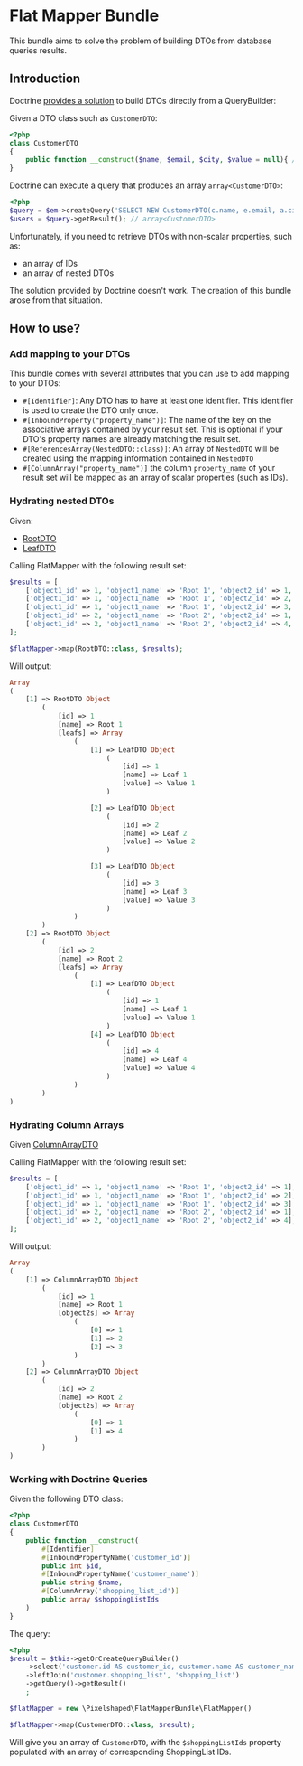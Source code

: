 # Flat Mapper Bundle

This bundle aims to solve the problem of building DTOs from database queries results.

## Introduction

Doctrine [provides a solution](https://www.doctrine-project.org/projects/doctrine-orm/en/2.11/reference/dql-doctrine-query-language.html#new-operator-syntax) to build DTOs directly from a QueryBuilder:

Given a DTO class such as `CustomerDTO`:

```php
<?php
class CustomerDTO
{
    public function __construct($name, $email, $city, $value = null){ /* ... */ }
}
```

Doctrine can execute a query that produces an array `array<CustomerDTO>`:

```php
<?php
$query = $em->createQuery('SELECT NEW CustomerDTO(c.name, e.email, a.city) FROM Customer c JOIN c.email e JOIN c.address a');
$users = $query->getResult(); // array<CustomerDTO>
```

Unfortunately, if you need to retrieve DTOs with non-scalar properties, such as:

- an array of IDs
- an array of nested DTOs

The solution provided by Doctrine doesn't work. The creation of this bundle arose from that situation.

## How to use?

### Add mapping to your DTOs

This bundle comes with several attributes that you can use to add mapping to your DTOs:

- `#[Identifier]`: Any DTO has to have at least one identifier. This identifier is used to create the DTO only once.
- `#[InboundProperty("property_name")]`: The name of the key on the associative arrays contained by your result set. This is optional if your DTO's property names are already matching the result set.
- `#[ReferencesArray(NestedDTO::class)]`: An array of `NestedDTO` will be created using the mapping information contained in `NestedDTO`
- `#[ColumnArray("property_name")]` the column `property_name` of your result set will be mapped as an array of scalar properties (such as IDs).

### Hydrating nested DTOs

Given:

- [RootDTO](tests/Examples/Valid/RootDTO.php)
- [LeafDTO](tests/Examples/Valid/LeafDTO.php)

Calling FlatMapper with the following result set:

```php
$results = [
    ['object1_id' => 1, 'object1_name' => 'Root 1', 'object2_id' => 1, 'object2_name' => 'Leaf 1', 'object2_value' => 'Value 1'],
    ['object1_id' => 1, 'object1_name' => 'Root 1', 'object2_id' => 2, 'object2_name' => 'Leaf 2', 'object2_value' => 'Value 2'],
    ['object1_id' => 1, 'object1_name' => 'Root 1', 'object2_id' => 3, 'object2_name' => 'Leaf 3', 'object2_value' => 'Value 3'],
    ['object1_id' => 2, 'object1_name' => 'Root 2', 'object2_id' => 1, 'object2_name' => 'Leaf 1', 'object2_value' => 'Value 1'],
    ['object1_id' => 2, 'object1_name' => 'Root 2', 'object2_id' => 4, 'object2_name' => 'Leaf 4', 'object2_value' => 'Value 4'],
];

$flatMapper->map(RootDTO::class, $results);
```

Will output:

```php
Array
(
    [1] => RootDTO Object
        (
            [id] => 1
            [name] => Root 1
            [leafs] => Array
                (
                    [1] => LeafDTO Object
                        (
                            [id] => 1
                            [name] => Leaf 1
                            [value] => Value 1
                        )

                    [2] => LeafDTO Object
                        (
                            [id] => 2
                            [name] => Leaf 2
                            [value] => Value 2
                        )

                    [3] => LeafDTO Object
                        (
                            [id] => 3
                            [name] => Leaf 3
                            [value] => Value 3
                        )
                )
        )
    [2] => RootDTO Object
        (
            [id] => 2
            [name] => Root 2
            [leafs] => Array
                (
                    [1] => LeafDTO Object
                        (
                            [id] => 1
                            [name] => Leaf 1
                            [value] => Value 1
                        )
                    [4] => LeafDTO Object
                        (
                            [id] => 4
                            [name] => Leaf 4
                            [value] => Value 4
                        )
                )
        )
)
```

### Hydrating Column Arrays

Given [ColumnArrayDTO](tests/Examples/Valid/ColumnArrayDTO.php)

Calling FlatMapper with the following result set:
```php
$results = [
    ['object1_id' => 1, 'object1_name' => 'Root 1', 'object2_id' => 1],
    ['object1_id' => 1, 'object1_name' => 'Root 1', 'object2_id' => 2],
    ['object1_id' => 1, 'object1_name' => 'Root 1', 'object2_id' => 3],
    ['object1_id' => 2, 'object1_name' => 'Root 2', 'object2_id' => 1],
    ['object1_id' => 2, 'object1_name' => 'Root 2', 'object2_id' => 4],
];
```

Will output:

```php
Array
(
    [1] => ColumnArrayDTO Object
        (
            [id] => 1
            [name] => Root 1
            [object2s] => Array
                (
                    [0] => 1
                    [1] => 2
                    [2] => 3
                )
        )
    [2] => ColumnArrayDTO Object
        (
            [id] => 2
            [name] => Root 2
            [object2s] => Array
                (
                    [0] => 1
                    [1] => 4
                )
        )
)
```

### Working with Doctrine Queries

Given the following DTO class:

```php
<?php
class CustomerDTO
{
    public function __construct(
        #[Identifier]
        #[InboundPropertyName('customer_id')]
        public int $id,
        #[InboundPropertyName('customer_name')]
        public string $name,
        #[ColumnArray('shopping_list_id')]
        public array $shoppingListIds
    )
}
```

The query:

```php
<?php
$result = $this->getOrCreateQueryBuilder()
    ->select('customer.id AS customer_id, customer.name AS customer_name, shopping_list.id AS shopping_list_id')
    ->leftJoin('customer.shopping_list', 'shopping_list')
    ->getQuery()->getResult()
    ;

$flatMapper = new \Pixelshaped\FlatMapperBundle\FlatMapper()

$flatMapper->map(CustomerDTO::class, $result);
```

Will give you an array of `CustomerDTO`, with the `$shoppingListIds` property populated with an array of corresponding ShoppingList IDs.